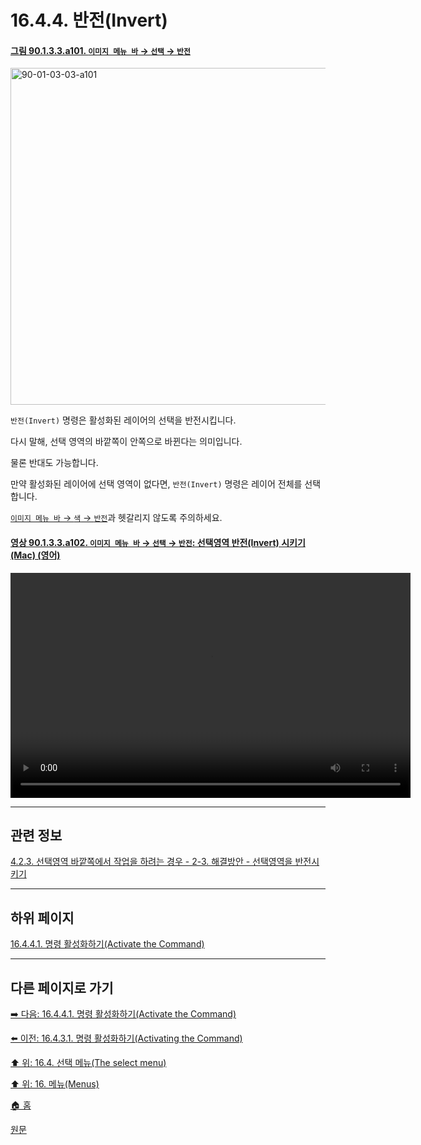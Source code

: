 # 16.4.4. 반전(Invert)

<a id="90-01-03-03-a101"></a>

#### [그림 90.1.3.3.a101. `이미지 메뉴 바` → `선택` → `반전`](./90-01-03-03-invert.md#90-01-03-03-a101)
<img width="934" height="539" alt="90-01-03-03-a101" src="https://github.com/user-attachments/assets/65a0dffe-a49c-423c-ba76-0d0a1ea2cced" />

`반전(Invert)` 명령은 활성화된 레이어의 선택을 반전시킵니다.

다시 말해, 선택 영역의 바깥쪽이 안쪽으로 바뀐다는 의미입니다.

물론 반대도 가능합니다.

만약 활성화된 레이어에 선택 영역이 없다면, `반전(Invert)` 명령은 레이어 전체를 선택합니다.

[`이미지 메뉴 바` → `색` → `반전`](./16-08-12-invert.md)과 헷갈리지 않도록 주의하세요.

<a id="90-01-03-03-a102"></a>

#### [영상 90.1.3.3.a102. `이미지 메뉴 바` → `선택` → `반전`: 선택영역 반전(Invert) 시키기 (Mac) (영어)](./90-01-03-03-invert.md#90-01-03-03-a102)
<video controls="controls" width="640" height="360" environment="MacOS:Sonoma 14.2.1 GIMP 2.10.36" src="https://github.com/wonder13662/gimp/assets/15767104/6a9c1486-e342-4b0f-955d-c4f058f834ff"></video>

***

## 관련 정보

[4.2.3. 선택영역 바깥쪽에서 작업을 하려는 경우 - 2-3. 해결방안 - 선택영역을 반전시키기](./04-02-03-you-are-acting-outside-the-selection.md#04-02-03-s2-03)

***

## 하위 페이지

[16.4.4.1. 명령 활성화하기(Activate the Command)](./16-04-04-01-activate_the_command.md)

***

## 다른 페이지로 가기

[➡️ 다음: 16.4.4.1. 명령 활성화하기(Activate the Command)](./16-04-04-01-activate_the_command.md)

[⬅️ 이전: 16.4.3.1. 명령 활성화하기(Activating the Command)](./16-04-03-01-activating_the_command.md)

[⬆️ 위: 16.4. 선택 메뉴(The select menu)](./16-04-00-the-select-menu.md)

[⬆️ 위: 16. 메뉴(Menus)](./16-00-menus.md)

[🏠 홈](./00-home.md)

[원문](https://docs.gimp.org/2.10/ko/gimp-selection-invert.html)